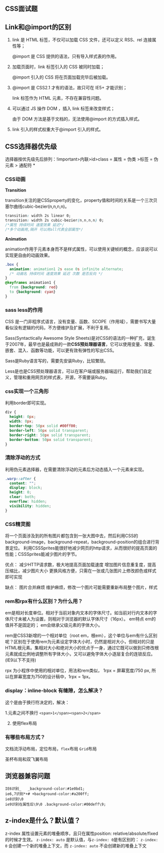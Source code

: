 ## CSS面试题

## Link和@import的区别

1. link 是 HTML 标签，不仅可以加载 CSS 文件，还可以定义 RSS、rel 连接属性等；

   @import 是 CSS 提供的语法，只有导入样式表的作用。

2. 加载页面时，link 标签引入的 CSS 被同时加载；

   @import 引入的 CSS 将在页面加载完毕后被加载。

3. @import 是 CSS2.1 才有的语法，故只可在 IE5+ 才能识别；

   link 标签作为 HTML 元素，不存在兼容性问题。

4. 可以通过 JS 操作 DOM ，插入 link 标签来改变样式；

   由于 DOM 方法是基于文档的，无法使用@import 的方式插入样式。

5. link 引入的样式权重大于@import 引入的样式。

## CSS选择器优先级

选择器按优先级先后排列：!important>内联>id>class = 属性 = 伪类 >标签 = 伪元素 > 通配符 *

### CSS动画

**Transition**

​	transition关注的是CSSproperty的变化，property值和时间的关系是一个三次贝塞尔曲线cubic-bezier(n,n,n,n)。

```css
transition: width 2s linear 0; 
transition: width 2s cubic-bezier(n,n,n,n) 0; 
/*属性 持续时间 速度效果 延迟*/
/*多个动画用,隔开 可以用all代表全部属性*/
```

**Animation**

​	animation作用于元素本身而不是样式属性，可以使用关键帧的概念，应该说可以实现更自由的动画效果。

```css
.box {
  animation: animation1 2s ease 0s infinite alternate;
  /* 动画名 持续时间 速度效果 延迟 次数 是否反向 */
}
@keyframes animation1 {
  from {background: red}
  to {background: cyan}
}
```

### sass less的作用

CSS 是一门非程序式语言，没有变量、函数、SCOPE（作用域），需要书写大量看似没有逻辑的代码，不方便维护及扩展，不利于复用。

Sass(Syntactically Awesome Style Sheets)是对CSS的语法的一种扩充，诞生于2007年，最早也是最成熟的一款**CSS预处理器语言**，它可以使用变量、常量、嵌套、混入、函数等功能，可以更有效有弹性的写出CSS。

Sass是Ruby语言写的，需要先安装Ruby，比较繁琐。

Less是也是CSS预处理器语言，可以在客户端或服务器端运行，帮助我们自定义，管理和重用网页的样式表，开源，不需要装Ruby。

### css实现一个三角形

利用border即可实现。

```css
div {
  height: 0px;
  width: 0px;
  border-top: 50px solid #00ff00;
  border-left: 50px solid transparent;
  border-right: 50px solid transparent;
  border-bottom: 50px solid transparent;
}
```



### 清除浮动的方式

利用伪元素选择器，在需要清除浮动的元素后方动态插入一个元素来实现。

```css
.warp::after {
  content: "";
  display: block;
  height: 0;
  clear: both;
  overflow: hidden;
  visibility: hidden;
}
```

### CSS精灵图

将一个页面涉及到的所有图片都包含到一张大图中去，然后利用CSS的background-image，background-repeat，background-position的组合进行背景定位。
利用CSSSprites能很好地减少网页的http请求，从而很好的提高页面的性能；CSSSprites能减少图片的字节。

优点：
  减少HTTP请求数，极大地提高页面加载速度
  增加图片信息重复度，提高压缩比，减少图片大小
  更换风格方便，只需在一张或几张图片上修改颜色或样式即可实现

缺点：
  图片合并麻烦
  维护麻烦，修改一个图片可能需要重新布局整个图片，样式

### rem和rpx有什么区别？为什么用？

em是相对长度单位。相对于当前对象内文本的字体尺寸。如当前对行内文本的字体尺寸未被人为设置，则相对于浏览器的默认字体尺寸（16px）。 em特点
em的值并不是固定的；
em会继承父级元素的字体大小。

rem是CSS3新增的一个相对单位（root em，根em），这个单位与em有什么区别呢？区别在于使用rem为元素设定字体大小时，仍然是相对大小，但相对的只是HTML根元素。集相对大小和绝对大小的优点于一身，通过它既可以做到只修改根元素就成比例地调整所有字体大小，又可以避免字体大小逐层复合的连锁反应。(IE9以下不支持)

rpx 为小程序中使用的相对单位，用法和rem类似， 1rpx = 屏幕宽度/750 px, 所以在屏幕宽度为750的设计稿中，1rpx = 1px。

### display：inline-block 有缝隙，怎么解决？

这个是由于换行符决定的，解决：

1.元素之间不换行 `<span>1</span><span>2</span>`

2. 使用flex布局

### 有哪些布局方式？

文档流浮动布局，定位布局，`flex`布局 `Grid`布局

 圣杯布局和双飞翼布局

## 浏览器兼容问题

```
IE6识别_   _background-color:#1e0bd1;
ie6,7识别*+# +background-color:#a200ff;
ie8识别\0 
ie9识别在属性后\9\0 .background-color:#00deff\9;
```

## z-index是什么？默认值？

z-index 属性设置元素的堆叠顺序，且只在属性position: relative/absolute/fixed 的时候才生效。 `z-index: auto` 是默认值，与`z-index: 0`是有区别的： `z-index: 0` 会创建一个新的堆叠上下文，而 `z-index: auto` 不会创建新的堆叠上下文